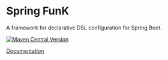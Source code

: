 # Spring FunK

A framework for declarative DSL configuration for Spring Boot.

[![Maven Central Version](https://img.shields.io/maven-central/v/io.github.wakingrufus/spring-funk-core)](https://repo1.maven.org/maven2/io/github/wakingrufus/)

[Documentation](https://wakingrufus.github.io/spring-funk/)
